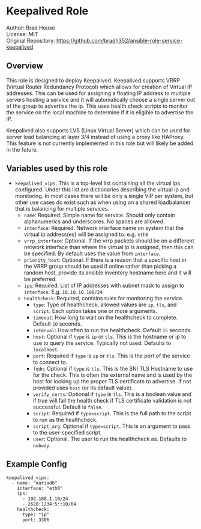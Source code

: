 # Keepalived Role

Author: Brad House<br/>
License: MIT<br/>
Original Repository: https://github.com/bradh352/ansible-role-service-keepalived

## Overview

This role is designed to deploy Keepalived. Keepalived supports VRRP
(Virtual Router Redundancy Protocol) which allows for creation of Virtual IP
addresses.  This can be used for assigning a floating IP address to multiple
servers hosting a service and it will automatically choose a single server
out of the group to advertise the ip.  This uses health check scripts to
monitor the service on the local machine to determine if it is eligible to
advertise the IP.

Keepalived also supports LVS (Linux Virtual Server) which can be used for
server load balancing at layer 3/4 instead of using a proxy like HAProxy. This
feature is not currently implemented in this role but will likely be added
in the future.

## Variables used by this role

* `keepalived_vips`.  This is a top-level list containing all the virtual ips
  configured.  Under this list are dictionaries describing the virtual ip
  and monitoring.  In most cases there will be only a single VIP per system,
  but other use cases do exist such as when using on a shared loadbalancer
  that is balancing for multiple services.
  * `name`: Required. Simple name for service.  Should only contain alphanumerics
    and underscores. No spaces are allowed.
  * `interface`: Required. Network interface name on system that the virtual
    ip address(es) will be assigned to. e.g. `eth0`
  * `vrrp_interface`: Optional.  If the vrrp packets should be on a different
    network interface than where the virtual ip is assigned, then this can be
    specified.  By default uses the value from `interface`.
  * `priority_host`: Optional. If there is a reason that a specific host in
    the VRRP group should be used if online rather than picking a random host,
    provide its ansible inventory hostname here and it will be preferred.
  * `ips`: Required. List of IP addresses with subnet mask to assign to
    `interface`. E.g. `10.10.10.100/24`
  * `healthcheck`: Required, contains rules for monitoring the service.
    * `type`: Type of healthcheck, allowed values are `ip`, `tls`, and `script`.
      Each option takes one or more arguments.
    * `timeout`: How long to wait on the healthcheck to complete. Default `10` seconds.
    * `interval`: How often to run the healthcheck. Default `15` seconds.
    * `host`: Optional if `type` is `ip` or `tls`.  This is the hostname or ip
      to use to query the service.  Typically not used.  Defaults to `localhost`.
    * `port`: Required if `type` is `ip` or `tls`.  This is the port of the
      service to connect to.
    * `fqdn`: Optional if `type` is `tls`.  This is the SNI TLS Hostname to use
      for the check.  This is often the external name and is used by the host
      for looking up the proper TLS certificate to advertise.  If not provided
      uses `host` (or its default value).
    * `verify_certs`: Optional if `type` is `tls`. This is a boolean value and
      if true will fail the health check if TLS certificate validation is not
      successful. Default is `false`.
    * `script`: Required if `type=script`. This is the full path to the script to
      run as the healthcheck.
    * `script_arg`: Optional if `type=script`. This is an argument to pass to
      the user-specified script.
    * `user`: Optional.  The user to run the healthcheck as.  Defaults to
      `nobody`.

## Example Config

```
keepalived_vips:
  - name: "mariadb"
    interface: "eth0"
    ips:
      - 192.168.1.10/24
      - 2620:1234:5::10/64
    healthcheck:
      type: "ip"
      port: 3306
```
